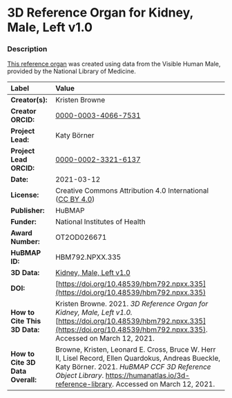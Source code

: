 # 3D Reference Organ for Kidney, Male, Left v1.0

### Description
[This reference organ](https://humanatlas.io/3d-reference-library) was created using data from the Visible Human Male, provided by the National Library of Medicine.

| Label | Value |
| :------------- |:-------------|
| **Creator(s):** | Kristen Browne |
| **Creator ORCID:** | [0000-0003-4066-7531](https://orcid.org/0000-0003-4066-7531) |
| **Project Lead:** | Katy B&ouml;rner |
| **Project Lead ORCID:** | [0000-0002-3321-6137](https://orcid.org/0000-0002-3321-6137) |
| **Date:** | 2021-03-12 |
| **License:** | Creative Commons Attribution 4.0 International ([CC BY 4.0](https://creativecommons.org/licenses/by/4.0/)) |
| **Publisher:** | HuBMAP |
| **Funder:** | National Institutes of Health |
| **Award Number:** | OT2OD026671 |
| **HuBMAP ID:** | HBM792.NPXX.335 |
| **3D Data:** | [Kidney, Male, Left v1.0](https://cdn.humanatlas.io/hra-releases/v1.0/models/VH_M_Kidney_Left.glb) |
| **DOI:** | [https://doi.org/10.48539/hbm792.npxx.335](https://doi.org/10.48539/hbm792.npxx.335) |
| **How to Cite This 3D Data:** | Kristen Browne. 2021. *3D Reference Organ for Kidney, Male, Left v1.0.* [https://doi.org/10.48539/hbm792.npxx.335](https://doi.org/10.48539/hbm792.npxx.335). Accessed on March 12, 2021. |
| **How to Cite 3D Data Overall:** | Browne, Kristen, Leonard E. Cross, Bruce W. Herr II, Lisel Record, Ellen Quardokus, Andreas Bueckle, Katy B&ouml;rner. 2021. *HuBMAP CCF 3D Reference Object Library*. https://humanatlas.io/3d-reference-library. Accessed on March 12, 2021. |